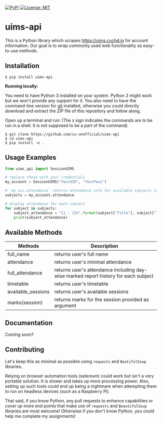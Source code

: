 [![PyPi](https://img.shields.io/pypi/v/uims-api)](https://pypi.org/project/uims-api/)
[![License: MIT](https://img.shields.io/badge/License-MIT-yellow.svg)](https://opensource.org/licenses/MIT)

# uims-api

This is a Python library which scrapes https://uims.cuchd.in for account information. Our goal is to wrap
commonly used web functionality as easy-to-use methods.

## Installation

```
$ pip install uims-api
```

**Running locally:**

You need to have Python 3 installed on your system. Python 2 might work but we won't provide any
support for it. You also need to have the command-line version for [git](https://git-scm.com/downloads)
installed, otherwise you could directly download and extract the ZIP file of this repository and follow
along.

Open up a terminal and run:
(The `$` sign indicates the commands are to be run in a shell. It is not supposed to be a part of
the command)

```
$ git clone https://github.com/cu-unofficial/uims-api
$ cd uims-api
$ pip install -e .
```

## Usage Examples

```python
from uims_api import SessionUIMS

# replace these with your credentials
my_account = SessionUIMS("YourUID", "YourPass")

# `my_acc.attendance` returns attendance info for available subjects in JSON format
subjects = my_account.attendance

# display attendance for each subject
for subject in subjects:
    subject_attendance = "{} - {}%".format(subject["Title"], subject["TotalPercentage"])
    print(subject_attendance)
```

## Available Methods

| Methods            	| Description                                                                         	|
|--------------------	|-------------------------------------------------------------------------------------	|
| full_name          	| returns user's full name                                                            	|
| attendance         	| returns user's minimal attendance                                                   	|
| full_attendance    	| returns user's attendance including day-wise marked report history for each subject 	|
| timetable          	| returns user's timetable                                                            	|
| available_sessions 	| returns user's available sessions                                                   	|
| marks(session)     	| returns marks for the session provided as argument                                  	|

## Documentation

Coming soon?

## Contributing

Let's keep this as minimal as possible using `requests` and `BeatifulSoup` libraries.

Relying on browser automation tools (selenium) could work but isn't a very portable solution. It is
slower and takes up more processing power. Also, setting up such tools could end up being a nightmare
when attempting them to run on headless devices (such as a Raspberry Pi).

That said, if you know Python, any pull requests to enhance capabilities or cover up more end points that make use of `requests`
and `BeautifulSoup` libraries are most welcome! Otherwise if you don't know Python, you could help me complete my assignments!
